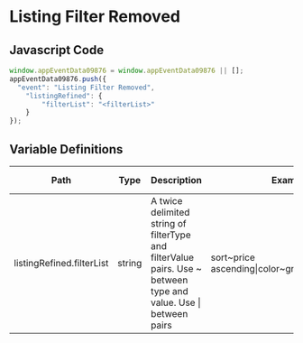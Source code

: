 # Listing Filter Removed

### 

## Javascript Code
```js
window.appEventData09876 = window.appEventData09876 || [];
appEventData09876.push({
  "event": "Listing Filter Removed",
    "listingRefined": {
        "filterList": "<filterList>"
    }
});
```

## Variable Definitions

|Path|Type|Description|Example|Pattern|Min Length|Max Length|Minimum|Maximum|Multiple Of|
| --- | --- | --- | --- | --- | --- | --- | --- | --- | --- |
|listingRefined.filterList|string|A twice delimited string of filterType and filterValue pairs.  Use \~ between type and value.  Use \| between pairs|sort\~price ascending\|color\~green\|size\~medium|||||||




